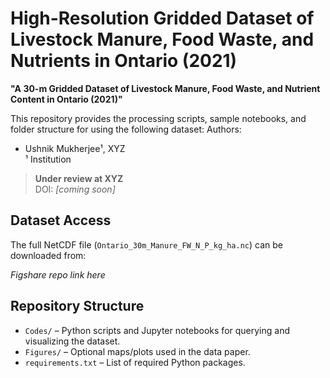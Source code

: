 # High-Resolution Gridded Dataset of Livestock Manure, Food Waste, and Nutrients in Ontario (2021)

**"A 30-m Gridded Dataset of Livestock Manure, Food Waste, and Nutrient Content in Ontario (2021)"**

This repository provides the processing scripts, sample notebooks, and folder structure for using the following dataset:
Authors:
- Ushnik Mukherjee¹, XYZ  
¹ Institution

> **Under review at XYZ**  
DOI: *[coming soon]*

## Dataset Access

The full NetCDF file (`Ontario_30m_Manure_FW_N_P_kg_ha.nc`) can be downloaded from:

*Figshare repo link here*

## Repository Structure

- `Codes/` – Python scripts and Jupyter notebooks for querying and visualizing the dataset.
- `Figures/` – Optional maps/plots used in the data paper.
- `requirements.txt` – List of required Python packages.
